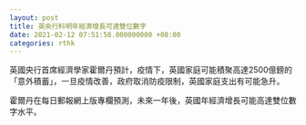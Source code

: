 ```yaml
---
layout: post
title: 英央行料明年經濟增長可達雙位數字
date: 2021-02-12 07:51:58.000000000 +08:00
categories: rthk
---
```


英國央行首席經濟學家霍爾丹預計，疫情下，英國家庭可能積聚高達2500億鎊的「意外積蓄」，一旦疫情改善，政府取消防疫限制，英國家庭支出有可能急升。

霍爾丹在每日郵報網上版專欄預測，未來一年後，英國年經濟增長可能高達雙位數字水平。
